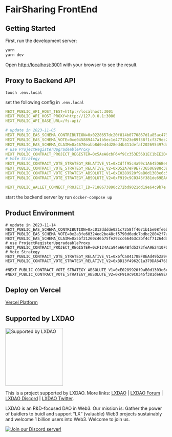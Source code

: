 # FairSharing FrontEnd

## Getting Started

First, run the development server:

```bash
yarn
yarn dev
```

Open [http://localhost:3001](http://localhost:3001) with your browser to see the result.


## Proxy to Backend API
```shell
touch .env.local
```
set the following config in `.env.local`
```yaml
NEXT_PUBLIC_API_HOST_TEST=http://localhost:3001
NEXT_PUBLIC_API_HOST_PROXY=http://127.0.0.1:3000
NEXT_PUBLIC_API_BASE_URL=/fs-api/

# update in 2023-11-05
NEXT_PUBLIC_EAS_SCHEMA_CONTRIBUTION=0x0228657dc20f814b0770867d1a85ac473a0dc393c52603ef318bdab79dd9ea63
NEXT_PUBLIC_EAS_SCHEMA_VOTE=0xe045889447a1b5ec1e4771b23e89f38f1cf379ec2e708e1789dfbf4739cdf56f
NEXT_PUBLIC_EAS_SCHEMA_CLAIM=0x4670eabb8d0ed4d28ed4b411defaf202695497dd78f32627dd77d3a0c4c00024
# use ProjectRegisterUpgradeableProxy
NEXT_PUBLIC_CONTRACT_PROJECT_REGISTER=0x5AeA8cbF64f9Cc353E56D1EC1bEE2D49b3e4a24f
# Vote Strategy
NEXT_PUBLIC_CONTRACT_VOTE_STRATEGY_RELATIVE_V1=0xCdff95c4a99c1A645D6Be65c01be027cFE8cDC26
NEXT_PUBLIC_CONTRACT_VOTE_STRATEGY_RELATIVE_V2=0xD52A7eF9E7736506988c3B9b1a7Ffde451a236f7
NEXT_PUBLIC_CONTRACT_VOTE_STRATEGY_ABSOLUTE_V1=0xE0289920f9aB0d1303e6c53CE3A124509fbe55e1
NEXT_PUBLIC_CONTRACT_VOTE_STRATEGY_ABSOLUTE_V2=0xF919c9C0345f381de69EAA89ED20791Aca00CFcE

NEXT_PUBLIC_WALLET_CONNECT_PROJECT_ID=7188673890c272bd9021dd19e64c9b7e
```

start the backend server by run `docker-compose up`

## Product Environment
```shell
# update in 2023-11-14
NEXT_PUBLIC_EAS_SCHEMA_CONTRIBUTION=0xc012dddde021c7258ff4671b1be08fe6b3b51d98bd0a89b43d020fafde24b476
NEXT_PUBLIC_EAS_SCHEMA_VOTE=0x2a3fe60324ed2be48cf5790d6edc7bdbc28042f7abebb81329aec640f3439a52
NEXT_PUBLIC_EAS_SCHEMA_CLAIM=0x5bf21260c46b75fe29ccc66463c2bf4cf71264da7610f52cafefa5604d30fe61
# use ProjectRegisterUpgradeableProxy
NEXT_PUBLIC_CONTRACT_PROJECT_REGISTER=0xF124Aca94e664Bfd5373feA9E2410FD799a8a08B
# Vote Strategy
NEXT_PUBLIC_CONTRACT_VOTE_STRATEGY_RELATIVE_V1=0x6fCa841788F8EAd49b2a94516F275FaA5Ae08d16
NEXT_PUBLIC_CONTRACT_VOTE_STRATEGY_RELATIVE_V2=0xBD13f4962C1a379DA6476Bd8d0d494c04c2E88C8

#NEXT_PUBLIC_CONTRACT_VOTE_STRATEGY_ABSOLUTE_V1=0xE0289920f9aB0d1303e6c53CE3A124509fbe55e1
#NEXT_PUBLIC_CONTRACT_VOTE_STRATEGY_ABSOLUTE_V2=0xF919c9C0345f381de69EAA89ED20791Aca00CFcE
```

## Deploy on Vercel

 [Vercel Platform](https://vercel.com/new?utm_medium=default-template&filter=next.js&utm_source=create-next-app&utm_campaign=create-next-app-readme) 


## Supported by LXDAO

<a target="_blank" href="https://lxdao.io/"><img alt="Supported by LXDAO" src="https://bafkreib7wsfivsbtinvx7yfou2b556ab32pojbjutkxfhh7v3y45qkevui.ipfs.nftstorage.link/" width="180" /></a>

This is a project supported by LXDAO. More links: [LXDAO](https://lxdao.io/) | [LXDAO Forum](https://forum.lxdao.io/) | [LXDAO Discord](https://discord.lxdao.io) | [LXDAO Twitter](https://twitter.com/LXDAO_Official).

LXDAO is an R&D-focused DAO in Web3. Our mission is: Gather the power of buidlers to buidl and support “LX” (valuable) Web3 projects sustainably and welcome 1 billion users into Web3. Welcome to join us.

[![Join our Discord server!](https://invidget.switchblade.xyz/HtcDdPgJ7D)](http://discord.gg/HtcDdPgJ7D)
